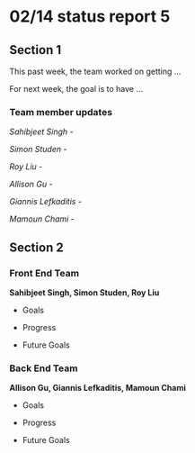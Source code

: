 # 02/14 status report 5

## Section 1
This past week, the team worked on getting ...

For next week, the goal is to have ...

### Team member updates
*Sahibjeet Singh* -    

*Simon Studen* -  

*Roy Liu* -  

*Allison Gu* -   

*Giannis Lefkaditis* -   

*Mamoun Chami* -   


## Section 2

### Front End Team
**Sahibjeet Singh, Simon Studen, Roy Liu**
* Goals


* Progress

* Future Goals
 
### Back End Team
**Allison Gu, Giannis Lefkaditis, Mamoun Chami**

* Goals   

* Progress   

* Future Goals   


